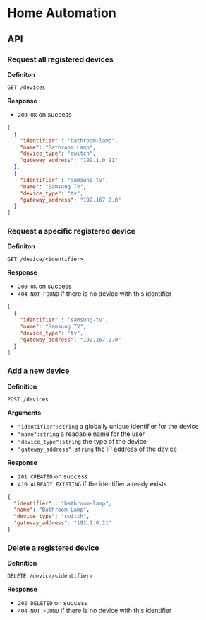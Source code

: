 # Home Automation
 
## API

### Request all registered devices

**Definiton**

`GET /devices`

**Response**

- `200 OK` on success

```json
[
  {
    "identifier" : "bathroom-lamp",
    "name": "Bathroom Lamp",
    "device_type": "switch",
    "gateway_address": "192.1.0.21"
  },
  {
    "identifier" : "samsung-tv",
    "name": "Samsung TV",
    "device_type": "tv",
    "gateway_address": "192.167.2.0" 
  }
]
```

### Request a specific registered device

**Definiton**

`GET /device/<identifier>`

**Response**

- `200 OK` on success
- `404 NOT FOUND` if there is no device with this identifier

```json
[
  {
    "identifier" : "samsung-tv",
    "name": "Samsung TV",
    "device_type": "tv",
    "gateway_address": "192.167.2.0" 
  }
]
```
### Add a new device

**Definition**

`POST /devices`

**Arguments**

-  `"identifier":string` a globally unique identifier for the device
-  `"name":string` a readable name for the user
-  `"device_type":string` the type of the device
-  `"gateway_address":string` the IP address of the device

**Response**

- `201 CREATED` on success
- `410 ALREADY EXISTING` if the identifier already exists

```json
{
  "identifier" : "bathroom-lamp",
  "name": "Bathroom Lamp",
  "device_type": "switch",
  "gateway_address": "192.1.0.21"
}
```

### Delete a registered device

**Definition**

`DELETE /device/<identifier>`

**Response**

- `202 DELETED` on success
- `404 NOT FOUND` if there is no device with this identifier
